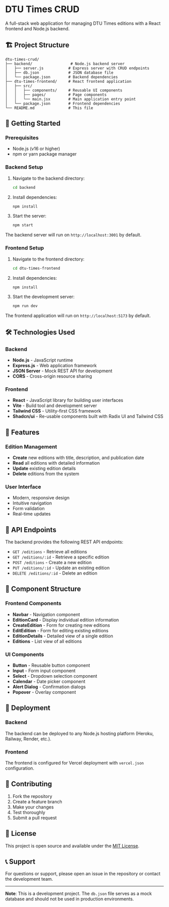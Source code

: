 # DTU Times CRUD

A full-stack web application for managing DTU Times editions with a React frontend and Node.js backend.

## 🏗️ Project Structure

```
dtu-times-crud/
├── backend/                 # Node.js backend server
│   ├── server.js           # Express server with CRUD endpoints
│   ├── db.json             # JSON database file
│   └── package.json        # Backend dependencies
├── dtu-times-frontend/     # React frontend application
│   ├── src/
│   │   ├── components/     # Reusable UI components
│   │   ├── pages/          # Page components
│   │   └── main.jsx        # Main application entry point
│   └── package.json        # Frontend dependencies
└── README.md               # This file
```

## 🚀 Getting Started

### Prerequisites

- Node.js (v16 or higher)
- npm or yarn package manager

### Backend Setup

1. Navigate to the backend directory:
   ```bash
   cd backend
   ```

2. Install dependencies:
   ```bash
   npm install
   ```

3. Start the server:
   ```bash
   npm start
   ```

The backend server will run on `http://localhost:3001` by default.

### Frontend Setup

1. Navigate to the frontend directory:
   ```bash
   cd dtu-times-frontend
   ```

2. Install dependencies:
   ```bash
   npm install
   ```

3. Start the development server:
   ```bash
   npm run dev
   ```

The frontend application will run on `http://localhost:5173` by default.

## 🛠️ Technologies Used

### Backend
- **Node.js** - JavaScript runtime
- **Express.js** - Web application framework
- **JSON Server** - Mock REST API for development
- **CORS** - Cross-origin resource sharing

### Frontend
- **React** - JavaScript library for building user interfaces
- **Vite** - Build tool and development server
- **Tailwind CSS** - Utility-first CSS framework
- **Shadcn/ui** - Re-usable components built with Radix UI and Tailwind CSS

## 📱 Features

### Edition Management
- **Create** new editions with title, description, and publication date
- **Read** all editions with detailed information
- **Update** existing edition details
- **Delete** editions from the system

### User Interface
- Modern, responsive design
- Intuitive navigation
- Form validation
- Real-time updates

## 🔧 API Endpoints

The backend provides the following REST API endpoints:

- `GET /editions` - Retrieve all editions
- `GET /editions/:id` - Retrieve a specific edition
- `POST /editions` - Create a new edition
- `PUT /editions/:id` - Update an existing edition
- `DELETE /editions/:id` - Delete an edition

## 📁 Component Structure

### Frontend Components
- **Navbar** - Navigation component
- **EditionCard** - Display individual edition information
- **CreateEdition** - Form for creating new editions
- **EditEdition** - Form for editing existing editions
- **EditionDetails** - Detailed view of a single edition
- **Editions** - List view of all editions

### UI Components
- **Button** - Reusable button component
- **Input** - Form input component
- **Select** - Dropdown selection component
- **Calendar** - Date picker component
- **Alert Dialog** - Confirmation dialogs
- **Popover** - Overlay component

## 🚀 Deployment

### Backend
The backend can be deployed to any Node.js hosting platform (Heroku, Railway, Render, etc.).

### Frontend
The frontend is configured for Vercel deployment with `vercel.json` configuration.

## 🤝 Contributing

1. Fork the repository
2. Create a feature branch
3. Make your changes
4. Test thoroughly
5. Submit a pull request

## 📄 License

This project is open source and available under the [MIT License](LICENSE).

## 📞 Support

For questions or support, please open an issue in the repository or contact the development team.

---

**Note**: This is a development project. The `db.json` file serves as a mock database and should not be used in production environments.
